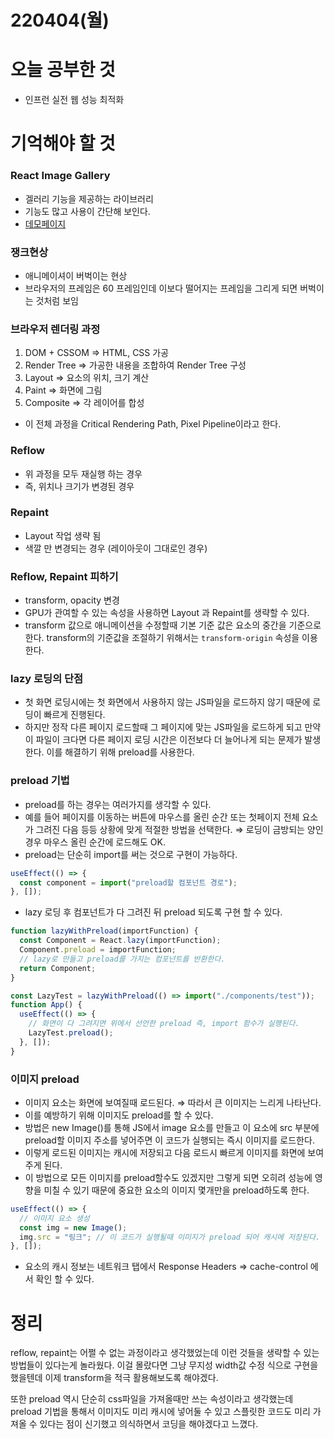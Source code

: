 # 220404(월)

# 오늘 공부한 것

- 인프런 실전 웹 성능 최적화

# 기억해야 할 것

### React Image Gallery

- 겔러리 기능을 제공하는 라이브러리
- 기능도 많고 사용이 간단해 보인다.
- [데모페이지](https://www.linxtion.com/demo/react-image-gallery/)

### 쟁크현상

- 애니메이셔이 버벅이는 현상
- 브라우저의 프레임은 60 프레임인데 이보다 떨어지는 프레임을 그리게 되면 버벅이는 것처럼 보임

### 브라우저 렌더링 과정

1. DOM + CSSOM ⇒ HTML, CSS 가공
2. Render Tree ⇒ 가공한 내용을 조합하여 Render Tree 구성
3. Layout ⇒ 요소의 위치, 크기 계산
4. Paint ⇒ 화면에 그림
5. Composite ⇒ 각 레이어를 합성

- 이 전체 과정을 Critical Rendering Path, Pixel Pipeline이라고 한다.

### Reflow

- 위 과정을 모두 재실행 하는 경우
- 즉, 위치나 크기가 변경된 경우

### Repaint

- Layout 작업 생략 됨
- 색깔 만 변경되는 경우 (레이아웃이 그대로인 경우)

### Reflow, Repaint 피하기

- transform, opacity 변경
- GPU가 관여할 수 있는 속성을 사용하면 Layout 과 Repaint를 생략할 수 있다.
- transform 값으로 애니메이션을 수정할때 기본 기준 값은 요소의 중간을 기준으로 한다.
  transform의 기준값을 조절하기 위해서는 `transform-origin` 속성을 이용한다.

### lazy 로딩의 단점

- 첫 화면 로딩시에는 첫 화면에서 사용하지 않는 JS파일을 로드하지 않기 때문에 로딩이 빠르게 진행된다.
- 하지만 정작 다른 페이지 로드할때 그 페이지에 맞는 JS파일을 로드하게 되고 만약 이 파일이 크다면 다른 페이지 로딩 시간은 이전보다 더 늘어나게 되는 문제가 발생한다. 이를 해결하기 위해 preload를 사용한다.

### preload 기법

- preload를 하는 경우는 여러가지를 생각할 수 있다.
- 예를 들어 페이지를 이동하는 버튼에 마우스를 올린 순간 또는 첫페이지 전체 요소가 그려진 다음 등등
  상황에 맞게 적절한 방법을 선택한다. ⇒ 로딩이 금방되는 양인 경우 마우스 올린 순간에 로드해도 OK.
- preload는 단순히 import를 써는 것으로 구현이 가능하다.

```jsx
useEffect(() => {
  const component = import("preload할 컴포넌트 경로");
}, []);
```

- lazy 로딩 후 컴포넌트가 다 그려진 뒤 preload 되도록 구현 할 수 있다.

```jsx
function lazyWithPreload(importFunction) {
  const Component = React.lazy(importFunction);
  Component.preload = importFunction;
  // lazy로 만들고 preload를 가지는 컴포넌트를 반환한다.
  return Component;
}

const LazyTest = lazyWithPreload(() => import("./components/test"));
function App() {
  useEffect(() => {
    // 화면이 다 그려지면 위에서 선언한 preload 즉, import 함수가 실행된다.
    LazyTest.preload();
  }, []);
}
```

### 이미지 preload

- 이미지 요소는 화면에 보여질때 로드된다. ⇒ 따라서 큰 이미지는 느리게 나타난다.
- 이를 예방하기 위해 이미지도 preload를 할 수 있다.
- 방법은 new Image()를 통해 JS에서 image 요소를 만들고 이 요소에 src 부분에 preload할 이미지 주소를 넣어주면 이 코드가 실행되는 즉시 이미지를 로드한다.
- 이렇게 로드된 이미지는 캐시에 저장되고 다음 로드시 빠르게 이미지를 화면에 보여주게 된다.
- 이 방법으로 모든 이미지를 preload할수도 있겠지만 그렇게 되면 오히려 성능에 영향을 미칠 수 있기 때문에 중요한 요소의 이미지 몇개만을 preload하도록 한다.

```jsx
useEffect(() => {
  // 이미지 요소 생성
  const img = new Image();
  img.src = "링크"; // 이 코드가 실행될때 이미지가 preload 되어 캐시에 저장된다.
}, []);
```

- 요소의 캐시 정보는 네트워크 탭에서 Response Headers ⇒ cache-control 에서 확인 할 수 있다.

# 정리

reflow, repaint는 어쩔 수 없는 과정이라고 생각했었는데 이런 것들을 생략할 수 있는 방법들이 있다는게 놀라웠다. 이걸 몰랐다면 그냥 무지성 width값 수정 식으로 구현을 했을텐데 이제 transform을 적극 활용해보도록 해야겠다.

또한 preload 역시 단순히 css파일을 가져올때만 쓰는 속성이라고 생각했는데 preload 기법을 통해서 이미지도 미리 캐시에 넣어둘 수 있고 스플릿한 코드도 미리 가져올 수 있다는 점이 신기했고 의식하면서 코딩을 해야겠다고 느꼈다.
